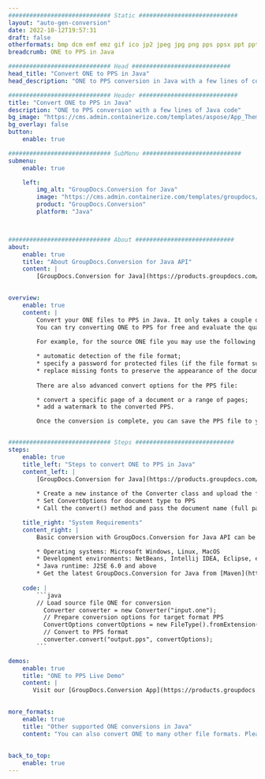 ```yaml
---
############################# Static ############################
layout: "auto-gen-conversion"
date: 2022-10-12T19:57:31
draft: false
otherformats: bmp dcm emf emz gif ico jp2 jpeg jpg png pps ppsx ppt pptx psb psd svg svgz tga tif tiff webp wmf wmz
breadcrumb: ONE to PPS in Java

############################# Head ############################
head_title: "Convert ONE to PPS in Java"
head_description: "ONE to PPS conversion in Java with a few lines of code. Convert over 160 file formats using the GroupDocs document conversion API for Java"

############################# Header ############################
title: "Convert ONE to PPS in Java"
description: "ONE to PPS conversion with a few lines of Java code"
bg_image: "https://cms.admin.containerize.com/templates/aspose/App_Themes/V3/images/bg/header1.png"
bg_overlay: false
button:
    enable: true

############################# SubMenu ############################
submenu:
    enable: true

    left:
        img_alt: "GroupDocs.Conversion for Java"
        image: "https://cms.admin.containerize.com/templates/groupdocs/images/product-logos/90x90-noborder/groupdocs-conversion-java.png"
        product: "GroupDocs.Conversion"
        platform: "Java"



############################# About ############################
about:
    enable: true
    title: "About GroupDocs.Conversion for Java API"
    content: |
        [GroupDocs.Conversion for Java](https://products.groupdocs.com/conversion/java/) is an advanced file format conversion API for converting between popular image and document formats such as Microsoft Office, OpenDocument, PDF, HTML, email, CAD. and much more with just a few lines of code. The native API automatically detects the formats of the original documents and offers many options for customizing the converted documents. Along with the function of extracting information from a document, it also supports caching of the conversion results to the local disk by default. However, any type of cache storage can be supported by implementing the appropriate interfaces - Amazon S3, Dropbox, Google Drive, Windows Azure, Reddis, or any others.
    

overview:
    enable: true
    content: |
        Convert your ONE files to PPS in Java. It only takes a couple of lines of Java code on any platform of your choice, such as Windows, Linux, macOS.
        You can try converting ONE to PPS for free and evaluate the quality of the conversion results. Along with simple file conversion scripts, you can try more sophisticated options for loading the ONE source file and storing the PPS output. 
        
        For example, for the source ONE file you may use the following load options:

        * automatic detection of the file format;
        * specify a password for protected files (if the file format supports it);
        * replace missing fonts to preserve the appearance of the document.
        
        There are also advanced convert options for the PPS file:

        * convert a specific page of a document or a range of pages;
        * add a watermark to the converted PPS.

        Once the conversion is complete, you can save the PPS file to your local file path or to any third party storage such as FTP, Amazon S3, Google Drive, Dropbox etc. Please note - to convert ONE to PPS, you do not need to install any additional software, such as MS Office, Open Office, Adobe Acrobat Reader etc.


############################# Steps ############################
steps:
    enable: true
    title_left: "Steps to convert ONE to PPS in Java"
    content_left: |
        [GroupDocs.Conversion for Java](https://products.groupdocs.com/conversion/java/) allows developers to easily convert ONE file to PPS with a few lines of code.
        
        * Create a new instance of the Converter class and upload the file ONE with the full path
        * Set ConvertOptions for document type to PPS
        * Call the convert() method and pass the document name (full path) and format (PPS) as a parameter

    title_right: "System Requirements"
    content_right: |
        Basic conversion with GroupDocs.Conversion for Java API can be done with just a few lines of code. Our APIs are supported on all major platforms and operating systems. Before executing the code below, make sure you have the following prerequisites installed on your system.

        * Operating systems: Microsoft Windows, Linux, MacOS
        * Development environments: NetBeans, Intellij IDEA, Eclipse, etc.
        * Java runtime: J2SE 6.0 and above
        * Get the latest GroupDocs.Conversion for Java from [Maven](https://repository.groupdocs.com/webapp/#/artifacts/browse/tree/General/repo/com/groupdocs/groupdocs-conversion)
         
    code: |
        ```java    
        // Load source file ONE for conversion
          Converter converter = new Converter("input.one");
          // Prepare conversion options for target format PPS
          ConvertOptions convertOptions = new FileType().fromExtension("pps").getConvertOptions();
          // Convert to PPS format
          converter.convert("output.pps", convertOptions);
        ```

demos:
    enable: true
    title: "ONE to PPS Live Demo"
    content: |
       Visit our [GroupDocs.Conversion App](https://products.groupdocs.app/conversion/family) website and try ONE to PPS conversion now. The free demo has the following benefits
          

more_formats:
    enable: true
    title: "Other supported ONE conversions in Java"
    content: "You can also convert ONE to many other file formats. Please see the list below."
       
       
back_to_top:
    enable: true
---
```

